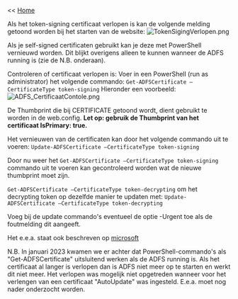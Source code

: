 << [Home](https://codewithedwin.github.io/EdwinsDocumentation/)


Als het token-signing certificaat verlopen is kan de volgende melding getoond worden bij het starten van de website:
![TokenSigingVerlopen.png](https://codewithedwin.github.io/EdwinsDocumentation/ADFS-validatie/TokenSigingVerlopen.png)

Als je self-signed certificaten gebruikt kan je deze met PowerShell vernieuwd worden. Dit blijkt overigens alleen te kunnen wanneer de ADFS running is (zie de N.B. onderaan).

Controleren of certificaat verlopen is:
Voer in een PowerShell (run as administrator) het volgende commando:
```Get-ADFSCertificate –CertificateType token-signing```
Hieronder een voorbeeld:
![ADFS_CertificaatContole.png](https://codewithedwin.github.io/EdwinsDocumentation/ADFS-validatie/ADFS_CertificaatContole.png)

De Thumbprint die bij CERTIFICATE getoond wordt, dient gebruikt te worden in de web.config.
**Let op: gebruik de Thumbprint van het certificaat IsPrimary: true.**

Het vernieuwen van de certificaten kan door het volgende commando uit te voeren: 
```Update-ADFSCertificate –CertificateType token-signing```

Door nu weer het ```Get-ADFSCertificate –CertificateType token-signing``` commando uit te voeren kan gecontroleerd worden wat de nieuwe thumbprint moet zijn.

```Get-ADFSCertificate –CertificateType token-decrypting``` om het decrypting token op dezelfde manier te updaten met:
```Update-ADFSCertificate –CertificateType token-decrypting```

Voeg bij de update commando's eventueel de optie -Urgent toe als de foutmelding dit aangeeft.

Het e.e.a. staat ook beschreven op 
[microsoft](https://docs.microsoft.com/en-us/windows-server/identity/ad-fs/operations/configure-ts-td-certs-ad-fs)

N.B. In januari 2023 kwamen we er achter dat PowerShell-commando's als "Get-ADFSCertificate" uitsluitend werken als de ADFS running is. Als het certificaat al langer is verlopen dan is ADFS niet meer op te starten en werkt dit niet meer. Het verlopen was mogelijk niet opgetreden wanneer voor het verlengen van een certificaat "AutoUpdate" was ingesteld. E.e.a. moet nog nader onderzocht worden.



